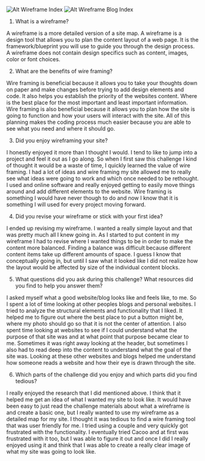 ![Alt Wireframe Index](../imgs/wireframe-index.png)
![Alt Wireframe Blog Index](../imgs/wireframe-blog.index.png)

1. What is a wireframe?

A wireframe is a more detailed version of a site map.  A wireframe is a design tool that allows you to plan the content layout of a web page.  It is the framework/blueprint you will use to guide you through the design process.  A wireframe does not contain design specifics such as content, images, color or font choices.

2. What are the benefits of wire framing?

Wire framing is beneficial because it allows you to take your thoughts down on paper and make changes before trying to add design elements and code.  It also helps you establish the priority of the websites content.  Where is the best place for the most important and least important information.  Wire framing is also beneficial because it allows you to plan how the site is going to function and how your users will interact with the site.  All of this planning makes the coding process much easier because you are able to see what you need and where it should go.

3. Did you enjoy wireframing your site?

I honestly enjoyed it more than I thought I would.  I tend to like to jump into a project and feel it out as I go along.  So when I first saw this challenge I kind of thought it would be a waste of time, I quickly learned the value of wire framing.  I had a lot of ideas and wire framing my site allowed me to really see what ideas were going to work and which once needed to be rethought.  I used and online software and really enjoyed getting to easily move things around and add different elements to the website.  Wire framing is something I would have never though to do and now I know that it is something I will used for every project moving forward.

4. Did you revise your wireframe or stick with your first idea?

I ended up revising my wireframe.  I wanted a really simple layout and that was pretty much all I knew going in.  As I started to put content in my wireframe I had to revise where I wanted things to be in order to make the content more balanced.  Finding a balance was difficult because different content items take up different amounts of space.  I guess I know that conceptually going in, but until I saw what it looked like I did not realize how the layout would be affected by size of the individual content blocks.

5. What questions did you ask during this challenge? What resources did you find to help you answer them?

I asked myself what a good website/blog looks like and feels like, to me.  So I spent a lot of time looking at other peoples blogs and personal websites. I tried to analyze the structural elements and functionality that I liked.  It helped me to figure out where the best place to put a button might be, where my photo should go so that it is not the center of attention.   I also spent time looking at websites to see if I could understand what the purpose of that site was and at what point that purpose became clear to me.  Sometimes it was right away looking at the header, but sometimes I also had to read deep into the content to understand what the goal of the site was.  Looking at these other websites and blogs helped me understand how someone reads a website and how their eye is drawn through the site.

6. Which parts of the challenge did you enjoy and which parts did you find tedious?

I really enjoyed the research that I did mentioned above.  I think that it helped me get an idea of what I wanted my site to look like.  It would have been easy to just read the challenge materials about what a wireframe is and create a basic one, but I really wanted to use my wireframe as a detailed map for my site.  I thought it was tedious to find a wire framing tool that was user friendly for me.  I tried using a couple and very quickly got frustrated with the functionality.  I eventually tried Cacoo and at first was frustrated with it too, but I was able to figure it out and once I did I really enjoyed using it and think that I was able to create a really clear image of what my site was going to look like.
